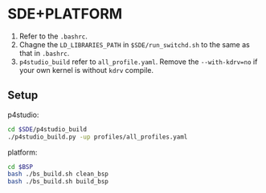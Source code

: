 # SDE+PLATFORM

1. Refer to the `.bashrc`.
2. Chagne the `LD_LIBRARIES_PATH` in `$SDE/run_switchd.sh` to the same as that in `.bashrc`.
3. `p4studio_build` refer to `all_profile.yaml`. Remove the `--with-kdrv=no` if your own kernel is without `kdrv` compile.

## Setup

p4studio:
```bash
cd $SDE/p4studio_build
./p4studio_build.py -up profiles/all_profiles.yaml
```

platform:
```bash
cd $BSP
bash ./bs_build.sh clean_bsp
bash ./bs_build.sh build_bsp
```

